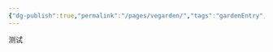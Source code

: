 ```yaml
---
{"dg-publish":true,"permalink":"/pages/vegarden/","tags":"gardenEntry","dgHomeLink":true,"dgPassFrontmatter":false}
---
```



测试

